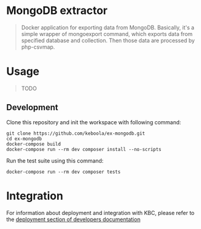 # MongoDB extractor

> Docker application for exporting data from MongoDB. Basically, it's a simple wrapper of mongoexport command, which exports data from specified database and collection. Then those data are processed by php-csvmap.

# Usage

> TODO

## Development
 
Clone this repository and init the workspace with following command:

```
git clone https://github.com/keboola/ex-mongodb.git
cd ex-mongodb
docker-compose build
docker-compose run --rm dev composer install --no-scripts
```

Run the test suite using this command:

```
docker-compose run --rm dev composer tests
```
 
# Integration

For information about deployment and integration with KBC, please refer to the [deployment section of developers documentation](https://developers.keboola.com/extend/component/deployment/) 
